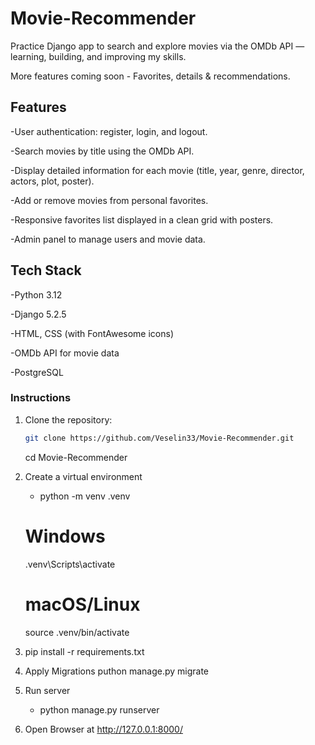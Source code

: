 # Movie-Recommender
Practice Django app to search and explore movies via the OMDb API — learning, building, and improving my skills.

More features coming soon - Favorites, details & recommendations.


## Features

-User authentication: register, login, and logout.

-Search movies by title using the OMDb API.

-Display detailed information for each movie (title, year, genre, director, actors, plot, poster).

-Add or remove movies from personal favorites.

-Responsive favorites list displayed in a clean grid with posters.

-Admin panel to manage users and movie data.

## Tech Stack

-Python 3.12

-Django 5.2.5

-HTML, CSS (with FontAwesome icons)

-OMDb API for movie data

-PostgreSQL

### Instructions

1. Clone the repository:
    ```bash
    git clone https://github.com/Veselin33/Movie-Recommender.git
   ```
    cd Movie-Recommender
2. Create a virtual environment
    - python -m venv .venv

    # Windows
    .venv\Scripts\activate
    # macOS/Linux
    source .venv/bin/activate

3. pip install -r requirements.txt
4. Apply Migrations
    puthon manage.py migrate
5. Run server
    - python manage.py runserver
6. Open Browser at 
    http://127.0.0.1:8000/
